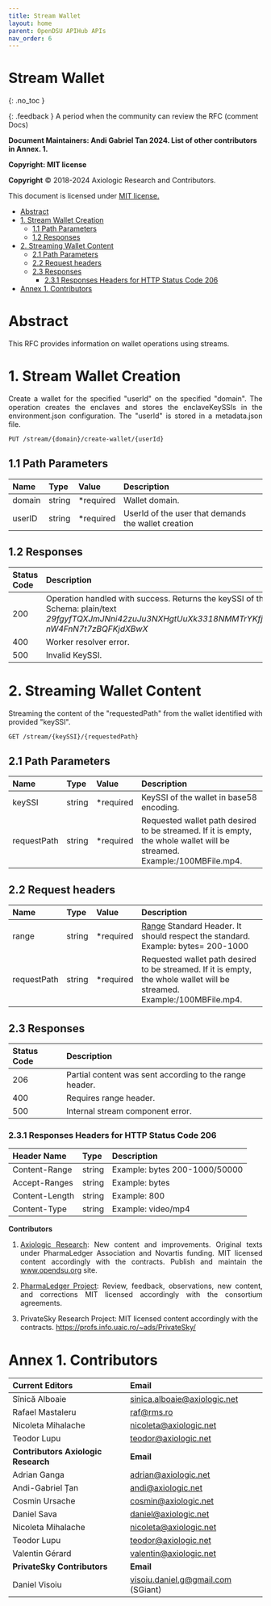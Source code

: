 ```yaml
---
title: Stream Wallet 
layout: home
parent: OpenDSU APIHub APIs
nav_order: 6
---
```



# **Stream Wallet**
{: .no_toc }

{: .feedback }
A period when the community can review the RFC (comment Docs)

**Document Maintainers: Andi Gabriel Tan 2024. List of other contributors in Annex. 1.**

**Copyright: MIT license**

 **Copyright** © 2018-2024 Axiologic Research and Contributors.

This document is licensed under [MIT license.](https://en.wikipedia.org/wiki/MIT_License)


<!-- TOC -->

* [Abstract](#abstract)
* [1. Stream Wallet Creation](#1-stream-wallet-creation)
  * [1.1 Path Parameters](#11-path-parameters)
  * [1.2 Responses](#12-responses)
* [2. Streaming Wallet Content](#2-streaming-wallet-content)
  * [2.1 Path Parameters](#21-path-parameters)
  * [2.2 Request headers](#22-request-headers)
  * [2.3 Responses](#23-responses)
    * [2.3.1 Responses Headers for HTTP Status Code 206](#231-responses-headers-for-http-status-code-206)
* [Annex 1. Contributors](#annex-1-contributors)
<!-- TOC -->



# **Abstract**

<p style='text-align: justify;'>This RFC provides information on wallet operations using streams.</p>

#  **1. Stream Wallet Creation**

<p style='text-align: justify;'>Create a wallet for the specified "userId" on the specified "domain". The operation creates the enclaves and stores the enclaveKeySSIs in the environment.json configuration. The "userId" is stored in a metadata.json file.</p>


    PUT /stream/{domain}/create-wallet/{userId}

## 1.1 Path Parameters


| **Name** | **Type** | **Value**  | **Description**                                     |
|:---------|:---------|:-----------|:----------------------------------------------------|
| domain   | string   | *required  | Wallet domain.                                      |
| userID   | string   | *required  | UserId of the user that demands the wallet creation |


## 1.2 Responses


| **Status Code** | **Description**                                                                                                                                                                                                   |
|:----------------|:------------------------------------------------------------------------------------------------------------------------------------------------------------------------------------------------------------------|
| 200             | Operation handled with success. Returns the keySSI of the newly created wallet. <br/>Schema: plain/text <br/>  *29fgyfTQXJmJNni42zuJu3NXHgtUuXk3318NMMTrYKfj1gwAttt16rKq3vPCUjFV3KZeF9HJnaZ nW4FnN7t7zBQFKjdXBwX* |
| 400             | Worker resolver error.                                                                                                                                                                                            |
| 500             | Invalid KeySSI.                                                                                                                                                                                                   |


#  2. Streaming Wallet Content

<p style='text-align: justify;'>Streaming the content of the "requestedPath" from the wallet identified with provided "keySSI".</p>


    GET /stream/{keySSI}/{requestedPath}

## 2.1 Path Parameters


| **Name**    | **Type** | **Value**  | **Description**                                                                                                                |
|:------------|:---------|:-----------|:-------------------------------------------------------------------------------------------------------------------------------|
| keySSI      | string   | *required  | KeySSI of the wallet in base58 encoding.                                                                                       |
| requestPath | string   | *required  | Requested wallet path desired to be streamed. If it is empty, the whole wallet will be streamed. <br/> Example:/100MBFile.mp4. |


## 2.2 Request headers


| **Name**    | **Type** | **Value**  | **Description**                                                                                                                                                      |
|:------------|:---------|:-----------|:---------------------------------------------------------------------------------------------------------------------------------------------------------------------|
| range       | string   | *required  | <a href="https://developer.mozilla.org/en-US/docs/Web/HTTP/Headers/Range">Range</a> Standard Header. It should respect the standard. <br/> Example: bytes= 200-1000  |
| requestPath | string   | *required  | Requested wallet path desired to be streamed. If it is empty, the whole wallet will be streamed. <br/>   Example:/100MBFile.mp4.                                     |


## 2.3 Responses


| **Status Code** | **Description**                                                                               |
|:----------------|:----------------------------------------------------------------------------------------------|
| 206             | Partial content was sent according to the range header.                                       |
| 400             | Requires range header.                                                                        |
| 500             | Internal stream component error.                                                              |




### 2.3.1 Responses Headers for HTTP Status Code 206

| **Header Name** | **Type** | **Description**                |
|:----------------|:---------|:-------------------------------|
| Content-Range   | string   | Example:  bytes 200-1000/50000 |
| Accept-Ranges   | string   | Example: bytes                 |
| Content-Length  | string   | Example: 800                   |
| Content-Type    | string   | Example: video/mp4             |





**Contributors**


1. <p style='text-align: justify;'><a href="https://www.axiologic.net/">Axiologic Research</a>: New content and improvements. Original texts under PharmaLedger Association and Novartis funding. MIT licensed content accordingly with the contracts. Publish and maintain the <a href="https://www.opendsu.org/">www.opendsu.org</a> site.

2. <p style='text-align: justify;'><a href="https://pharmaledger.org/">PharmaLedger Project</a>: Review, feedback, observations, new content, and corrections MIT licensed accordingly with the consortium agreements.

3. PrivateSky Research Project: MIT licensed content accordingly with the contracts. 
<a href="https://profs.info.uaic.ro/~ads/PrivateSky/"> https://profs.info.uaic.ro/~ads/PrivateSky/</a>



# Annex 1. Contributors

| **Current Editors**                  | **Email**                                                       |
|:-------------------------------------|:----------------------------------------------------------------|
| Sînică Alboaie                       | sinica.alboaie@axiologic.net                                    |
| Rafael Mastaleru                     | raf@rms.ro                                                      |
| Nicoleta Mihalache                   | nicoleta@axiologic.net                                          |
| Teodor Lupu                          | teodor@axiologic.net                                            |
| **Contributors Axiologic Research**  | **Email**                                                       |
| Adrian Ganga                         | adrian@axiologic.net                                            |
| Andi-Gabriel Țan                     | andi@axiologic.net                                              |
| Cosmin Ursache                       | cosmin@axiologic.net                                            |
| Daniel Sava                          | daniel@axiologic.net                                            |
| Nicoleta Mihalache                   | nicoleta@axiologic.net                                          |
| Teodor Lupu                          | teodor@axiologic.net                                            |
| Valentin Gérard                      | valentin@axiologic.net                                          |
| **PrivateSky Contributors**          | **Email**                                                       |
| Daniel Visoiu                        | visoiu.daniel.g@gmail.com (SGiant)                              |
